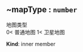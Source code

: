 <a name="module_miot/ui/AMapView..mapType"></a>

## ~mapType : <code>number</code>
地图类型  
0< 普通地图 1< 卫星地图

**Kind**: inner member  
